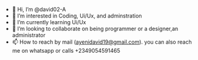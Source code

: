 - 👋 Hi, I’m @david02-A
- 👀 I’m interested in Coding, Ui/Ux, and adminstration
- 🌱 I’m currently learning Ui/Ux
- 💞️ I’m looking to collaborate on being programmer or a designer,an administrator
- 📫 How to reach by mail (ayenidavid19@gmail.com). you can also reach me on whatsapp or calls +2349054591465

<!--- 

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

david02-A/david02-A is a ✨ special ✨ repository because its `README.md` (this file) appears on your GitHub profile.
You can click the Preview link to take a look at your changes.
--->
